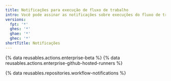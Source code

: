 ```yaml
---
title: Notificações para execução de fluxo de trabalho
intro: Você pode assinar as notificações sobre execuções do fluxo de trabalho que você acionar.
versions:
  fpt: '*'
  ghes: '*'
  ghae: '*'
  ghec: '*'
shortTitle: Notificações
---
```


{% data reusables.actions.enterprise-beta %}
{% data reusables.actions.enterprise-github-hosted-runners %}

{% data reusables.repositories.workflow-notifications %}
